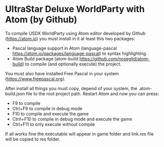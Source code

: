 UltraStar Deluxe WorldParty with Atom (by Github)
=================================================

To compile USDX WorldParty using Atom editor developed by Github (https://atom.io) you must install in it at least this two packages:
- Pascal language support in Atom (language-pascal https://atom.io/packages/language-pascal) to syntax highlighting.
- Atom Build package (atom-build https://github.com/noseglid/atom-build) to compile (and optionally execute) the project.

You must also have installed Free Pascal in your system (https://www.freepascal.org).

After install all things you must copy, depend of your system, the .atom-build.json file to the root project path. Restart Atom and now you can press:
- F9 to compile
- Ctrl+F9 to compile in debug mode
- F10 to compile and execute the game
- Ctrñ+F10 to compile in debug mode and execute the game
- Ctrl+F11 to only execute without compile

If all works fine the executable will appear in game folder and link.res file will be copied to res folder.
